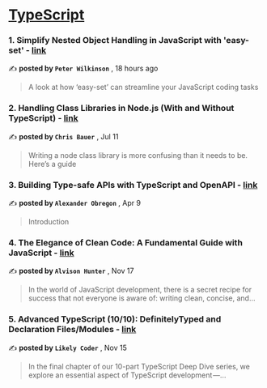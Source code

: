 
<h1><a href=https://medium.com/tag/typescript-tips/recommended target="_blank" rel="noopener noreferrer">TypeScript</a></h1>
<h3>1. Simplify Nested Object Handling in JavaScript with 'easy-set' - <a href=https://medium.com/@proggerpete/simplify-nested-object-handling-in-javascript-with-easy-set-54837271f64e?source=tag_recommended_feed---------0-84----------typescript_tips----------cd3e9d7d_6869_4917_a9d2_9c0cf2bc84e4------- target="_blank" rel="noopener noreferrer">link</a></h3>

✍️ **posted by `Peter Wilkinson`** <date> , 18 hours ago</date>

<blockquote>A look at how ‘easy-set’ can streamline your JavaScript coding tasks</blockquote>

<h3>2. Handling Class Libraries in Node.js (With and Without TypeScript) - <a href=https://medium.com/better-programming/handling-class-libraries-in-node-js-with-and-without-typescript-39b73b2186b6?source=tag_recommended_feed---------1-107----------typescript_tips----------cd3e9d7d_6869_4917_a9d2_9c0cf2bc84e4------- target="_blank" rel="noopener noreferrer">link</a></h3>

✍️ **posted by `Chris Bauer`** <date> , Jul 11</date>

<blockquote>Writing a node class library is more confusing than it needs to be. Here’s a guide</blockquote>

<h3>3. Building Type-safe APIs with TypeScript and OpenAPI - <a href=https://medium.com/@AlexanderObregon/building-type-safe-apis-with-typescript-and-openapi-1f78b4b94ee4?source=tag_recommended_feed---------2-85----------typescript_tips----------cd3e9d7d_6869_4917_a9d2_9c0cf2bc84e4------- target="_blank" rel="noopener noreferrer">link</a></h3>

✍️ **posted by `Alexander Obregon`** <date> , Apr 9</date>

<blockquote>Introduction</blockquote>

<h3>4. The Elegance of Clean Code: A Fundamental Guide with JavaScript - <a href=https://medium.com/@alvisonhunter/the-elegance-of-clean-code-a-fundamental-guide-with-javascript-a73b0f08c50b?source=tag_recommended_feed---------3-84----------typescript_tips----------cd3e9d7d_6869_4917_a9d2_9c0cf2bc84e4------- target="_blank" rel="noopener noreferrer">link</a></h3>

✍️ **posted by `Alvison Hunter`** <date> , Nov 17</date>

<blockquote>In the world of JavaScript development, there is a secret recipe for success that not everyone is aware of: writing clean, concise, and…</blockquote>

<h3>5. Advanced TypeScript (10/10): DefinitelyTyped and Declaration Files/Modules - <a href=https://medium.com/@seanbridger/advanced-typescript-10-10-definitelytyped-and-declaration-files-modules-3fc91671e8e4?source=tag_recommended_feed---------4-85----------typescript_tips----------cd3e9d7d_6869_4917_a9d2_9c0cf2bc84e4------- target="_blank" rel="noopener noreferrer">link</a></h3>

✍️ **posted by `Likely Coder`** <date> , Nov 15</date>

<blockquote>In the final chapter of our 10-part TypeScript Deep Dive series, we explore an essential aspect of TypeScript development —…</blockquote>

